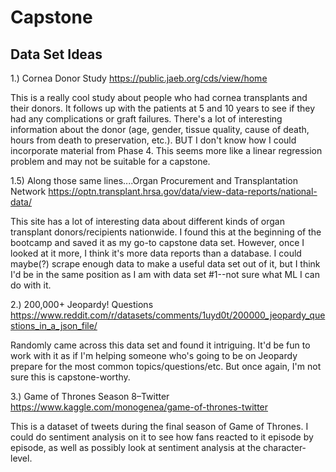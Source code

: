 # Capstone
## Data Set Ideas
1.) Cornea Donor Study
https://public.jaeb.org/cds/view/home

This is a really cool study about people who had cornea transplants and their donors. It follows up with the patients at 5 and 10 years to see if they had any complications or graft failures. There's a lot of interesting information about the donor (age, gender, tissue quality, cause of death, hours from death to preservation, etc.). BUT I don't know how I could incorporate material from Phase 4. This seems more like a linear regression problem and may not be suitable for a capstone.

1.5) Along those same lines....Organ Procurement and Transplantation Network 
https://optn.transplant.hrsa.gov/data/view-data-reports/national-data/

This site has a lot of interesting data about different kinds of organ transplant donors/recipients nationwide. I found this at the beginning of the bootcamp and saved it as my go-to capstone data set. However, once I looked at it more, I think it's more data reports than a database. I could maybe(?) scrape enough data to make a useful data set out of it, but I think I'd be in the same position as I am with data set #1--not sure what ML I can do with it.

2.) 200,000+ Jeopardy! Questions https://www.reddit.com/r/datasets/comments/1uyd0t/200000_jeopardy_questions_in_a_json_file/

Randomly came across this data set and found it intriguing. It'd be fun to work with it as if I'm helping someone who's going to be on Jeopardy prepare for the most common topics/questions/etc. But once again, I'm not sure this is capstone-worthy.

3.) Game of Thrones Season 8–Twitter https://www.kaggle.com/monogenea/game-of-thrones-twitter

This is a dataset of tweets during the final season of Game of Thrones. I could do sentiment analysis on it to see how fans reacted to it episode by episode, as well as possibly look at sentiment analysis at the character-level.
